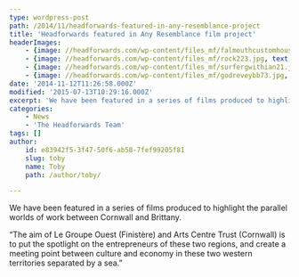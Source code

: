 ```yaml
---
type: wordpress-post
path: /2014/11/headforwards-featured-in-any-resemblance-project
title: 'Headforwards featured in Any Resemblance film project'
headerImages:
    - {image: //headforwards.com/wp-content/files_mf/falmouthcustomhousequaypw.jpg, text: ""}
    - {image: //headforwards.com/wp-content/files_mf/rock223.jpg, text: ""}
    - {image: //headforwards.com/wp-content/files_mf/surfergwithian21.jpg, text: ""}
    - {image: //headforwards.com/wp-content/files_mf/godreveybb73.jpg, text: ""}
date: '2014-11-12T11:26:58.000Z'
modified: '2015-07-13T10:29:16.000Z'
excerpt: 'We have been featured in a series of films produced to highlight the parallel worlds of work between Cornwall and Brittany. “The aim of Le Groupe Ouest (Finistère) and Arts Centre Trust (Cornwall) is to put the spotlight on the entrepreneurs of these two regions, and create a meeting point between culture and economy in these two western …'
categories:
    - News
    - 'The Headforwards Team'
tags: []
author:
    id: e83942f5-3f47-50f6-ab58-7fef99205f81
    slug: toby
    name: Toby
    path: /author/toby/

---
```

We have been featured in a series of films produced to highlight the parallel worlds of work between Cornwall and Brittany.

“The aim of Le Groupe Ouest (Finistère) and Arts Centre Trust (Cornwall) is to put the spotlight on the entrepreneurs of these two regions, and create a meeting point between culture and economy in these two western territories separated by a sea.”
